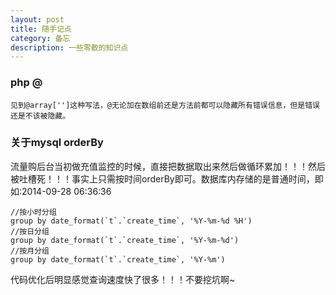 ```yaml
---
layout: post
title: 随手记点
category: 备忘
description: 一些零散的知识点
---
```

### php @
	
	见到@array['']这种写法，@无论加在数组前还是方法前都可以隐藏所有错误信息，但是错误还是不该被隐藏。
    
### 关于mysql orderBy
流量购后台当初做充值监控的时候，直接把数据取出来然后做循环累加！！！然后被吐槽死！！！事实上只需按时间orderBy即可。数据库内存储的是普通时间，即如:2014-09-28 06:36:36

	//按小时分组
	group by date_format(`t`.`create_time`, '%Y-%m-%d %H')
	//按日分组
	group by date_format(`t`.`create_time`, '%Y-%m-%d')
	//按月分组
	group by date_format(`t`.`create_time`, '%Y-%m')
	
代码优化后明显感觉查询速度快了很多！！！不要挖坑啊~
